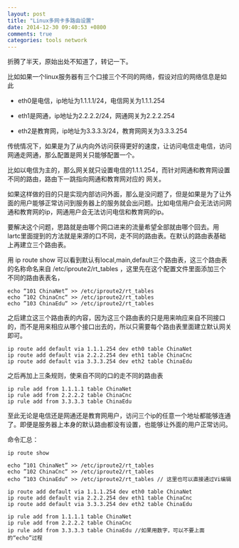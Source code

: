 ```yaml
---
layout: post
title: "Linux多网卡多路由设置"
date: 2014-12-30 09:40:53 +0800
comments: true
categories: tools network
---
```


折腾了半天，原始出处不知道了，转记一下。

比如如果一个linux服务器有三个口接三个不同的网络，假设对应的网络信息是如此

* eth0是电信，ip地址为1.1.1.1/24，电信网关为1.1.1.254

* eth1是网通，ip地址为2.2.2.2/24，网通网关为2.2.2.254

* eth2是教育网，ip地址为3.3.3.3/24，教育网网关为3.3.3.254


传统情况下，如果是为了从内向外访问获得更好的速度，让访问电信走电信，访问网通走网通，那么配置是网关只能够配置一个。

比如以电信为主的，那么网关就只设置电信的1.1.1.254，而针对网通和教育网设置不同的路由，路由下一跳指向网通和教育网对应的 网关。

如果这样做的目的只是实现内部访问外面，那么是没问题了，但是如果是为了让外面的用户能够正常访问到服务器上的服务就会出问题。比如电信用户会无法访问网通和教育网的ip，网通用户会无法访问电信和教育网的ip。

要解决这个问题，思路就是由哪个网口进来的流量希望全部就由哪个回去。用lartc里面提到的方法就是来源的口不同，走不同的路由表。在默认的路由表基础上再建立三个路由表。

用 ip route show 可以看到默认有local,main,default三个路由表，这三个路由表的名称命名来自 /etc/iproute2/rt_tables ，这里先在这个配置文件里面添加三个不同的路由表表名，

```
echo “101 ChinaNet” >> /etc/iproute2/rt_tables
echo ”102 ChinaCnc“ >> /etc/iproute2/rt_tables
echo ”103 ChinaEdu“ >> /etc/iproute2/rt_tables
```

之后建立这三个路由表的内容，因为这三个路由表的只是用来响应来自不同接口的，而不是用来相应从哪个接口出去的，所以只需要每个路由表里面建立默认网关即可。

```
ip route add default via 1.1.1.254 dev eth0 table ChinaNet
ip route add default via 2.2.2.254 dev eth1 table ChinaCnc
ip route add default via 3.3.3.254 dev eth2 table ChinaEdu
```

之后再加上三条规则，使来自不同的口的走不同的路由表

```
ip rule add from 1.1.1.1 table ChinaNet
ip rule add from 2.2.2.2 table ChinaCnc
ip rule add from 3.3.3.3 table ChinaEdu
```

至此无论是电信还是网通还是教育网用户，访问三个ip的任意一个地址都能够连通了。即便是服务器上本身的默认路由都没有设置，也能够让外面的用户正常访问。

命令汇总：

```
ip route show

echo “101 ChinaNet” >> /etc/iproute2/rt_tables
echo ”102 ChinaCnc“ >> /etc/iproute2/rt_tables
echo ”103 ChinaEdu“ >> /etc/iproute2/rt_tables // 这里也可以直接通过Vi编辑

ip route add default via 1.1.1.254 dev eth0 table ChinaNet
ip route add default via 2.2.2.254 dev eth1 table ChinaCnc
ip route add default via 3.3.3.254 dev eth2 table ChinaEdu

ip rule add from 1.1.1.1 table ChinaNet
ip rule add from 2.2.2.2 table ChinaCnc
ip rule add from 3.3.3.3 table ChinaEdu //如果用数字，可以不要上面的“echo”过程
```

